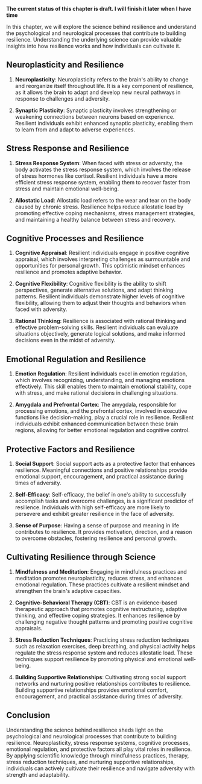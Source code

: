**The current status of this chapter is draft. I will finish it later when I have time**

In this chapter, we will explore the science behind resilience and understand the psychological and neurological processes that contribute to building resilience. Understanding the underlying science can provide valuable insights into how resilience works and how individuals can cultivate it.

Neuroplasticity and Resilience
------------------------------

1. **Neuroplasticity**: Neuroplasticity refers to the brain's ability to change and reorganize itself throughout life. It is a key component of resilience, as it allows the brain to adapt and develop new neural pathways in response to challenges and adversity.

2. **Synaptic Plasticity**: Synaptic plasticity involves strengthening or weakening connections between neurons based on experience. Resilient individuals exhibit enhanced synaptic plasticity, enabling them to learn from and adapt to adverse experiences.

Stress Response and Resilience
------------------------------

1. **Stress Response System**: When faced with stress or adversity, the body activates the stress response system, which involves the release of stress hormones like cortisol. Resilient individuals have a more efficient stress response system, enabling them to recover faster from stress and maintain emotional well-being.

2. **Allostatic Load**: Allostatic load refers to the wear and tear on the body caused by chronic stress. Resilience helps reduce allostatic load by promoting effective coping mechanisms, stress management strategies, and maintaining a healthy balance between stress and recovery.

Cognitive Processes and Resilience
----------------------------------

1. **Cognitive Appraisal**: Resilient individuals engage in positive cognitive appraisal, which involves interpreting challenges as surmountable and opportunities for personal growth. This optimistic mindset enhances resilience and promotes adaptive behavior.

2. **Cognitive Flexibility**: Cognitive flexibility is the ability to shift perspectives, generate alternative solutions, and adapt thinking patterns. Resilient individuals demonstrate higher levels of cognitive flexibility, allowing them to adjust their thoughts and behaviors when faced with adversity.

3. **Rational Thinking**: Resilience is associated with rational thinking and effective problem-solving skills. Resilient individuals can evaluate situations objectively, generate logical solutions, and make informed decisions even in the midst of adversity.

Emotional Regulation and Resilience
-----------------------------------

1. **Emotion Regulation**: Resilient individuals excel in emotion regulation, which involves recognizing, understanding, and managing emotions effectively. This skill enables them to maintain emotional stability, cope with stress, and make rational decisions in challenging situations.

2. **Amygdala and Prefrontal Cortex**: The amygdala, responsible for processing emotions, and the prefrontal cortex, involved in executive functions like decision-making, play a crucial role in resilience. Resilient individuals exhibit enhanced communication between these brain regions, allowing for better emotional regulation and cognitive control.

Protective Factors and Resilience
---------------------------------

1. **Social Support**: Social support acts as a protective factor that enhances resilience. Meaningful connections and positive relationships provide emotional support, encouragement, and practical assistance during times of adversity.

2. **Self-Efficacy**: Self-efficacy, the belief in one's ability to successfully accomplish tasks and overcome challenges, is a significant predictor of resilience. Individuals with high self-efficacy are more likely to persevere and exhibit greater resilience in the face of adversity.

3. **Sense of Purpose**: Having a sense of purpose and meaning in life contributes to resilience. It provides motivation, direction, and a reason to overcome obstacles, fostering resilience and personal growth.

Cultivating Resilience through Science
--------------------------------------

1. **Mindfulness and Meditation**: Engaging in mindfulness practices and meditation promotes neuroplasticity, reduces stress, and enhances emotional regulation. These practices cultivate a resilient mindset and strengthen the brain's adaptive capacities.

2. **Cognitive-Behavioral Therapy (CBT)**: CBT is an evidence-based therapeutic approach that promotes cognitive restructuring, adaptive thinking, and effective coping strategies. It enhances resilience by challenging negative thought patterns and promoting positive cognitive appraisals.

3. **Stress Reduction Techniques**: Practicing stress reduction techniques such as relaxation exercises, deep breathing, and physical activity helps regulate the stress response system and reduces allostatic load. These techniques support resilience by promoting physical and emotional well-being.

4. **Building Supportive Relationships**: Cultivating strong social support networks and nurturing positive relationships contributes to resilience. Building supportive relationships provides emotional comfort, encouragement, and practical assistance during times of adversity.

Conclusion
----------

Understanding the science behind resilience sheds light on the psychological and neurological processes that contribute to building resilience. Neuroplasticity, stress response systems, cognitive processes, emotional regulation, and protective factors all play vital roles in resilience. By applying scientific knowledge through mindfulness practices, therapy, stress reduction techniques, and nurturing supportive relationships, individuals can actively cultivate their resilience and navigate adversity with strength and adaptability.
